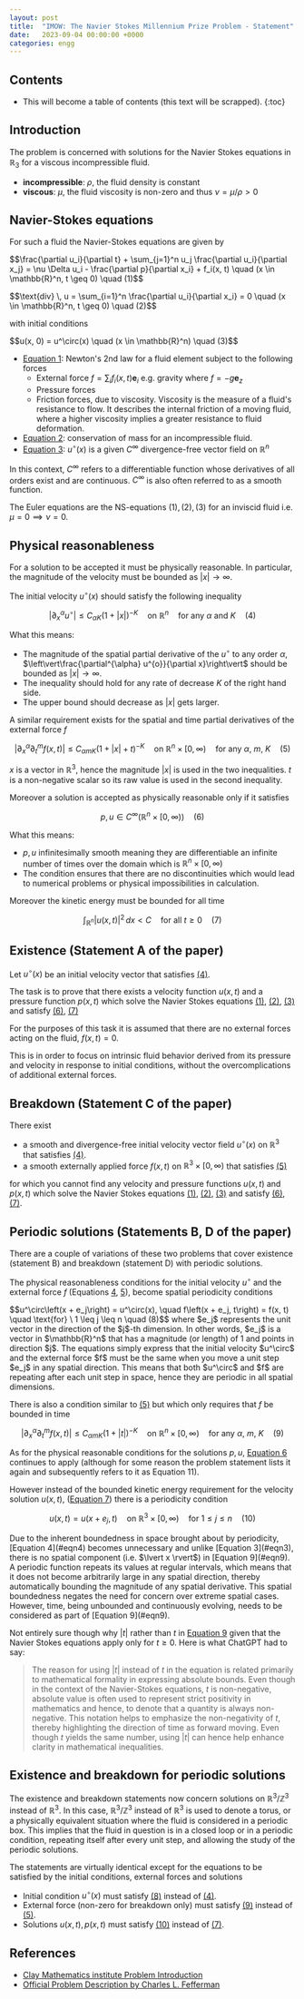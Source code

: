 ```yaml
---
layout: post
title:  "IMOW: The Navier Stokes Millennium Prize Problem - Statement"
date:   2023-09-04 00:00:00 +0000
categories: engg
---
```


<h2> Contents </h2>

* This will become a table of contents (this text will be scrapped).
{:toc}

## Introduction

The problem is concerned with solutions for the Navier Stokes equations in $\mathbb{R}_3$ for a viscous incompressible fluid. 
- **incompressible**: $\rho$, the fluid density is constant
- **viscous**: $\mu$, the fluid viscosity is non-zero and thus $\nu = \mu / \rho > 0$

## Navier-Stokes equations
For such a fluid the Navier-Stokes equations are given by

<p markdown=1 id ='eqn1'>$$\frac{\partial u_i}{\partial t} + \sum_{j=1}^n u_j \frac{\partial u_i}{\partial x_j} = \nu \Delta u_i - \frac{\partial p}{\partial x_i} + f_i(x, t) \quad (x \in \mathbb{R}^n, t \geq 0) \quad (1)$$</p>

<p markdown=1 id ='eqn2'>$$\text{div} \, u = \sum_{i=1}^n \frac{\partial u_i}{\partial x_i} = 0 \quad (x \in \mathbb{R}^n, t \geq 0) \quad (2)$$</p>

with initial conditions

<p markdown=1 id ='eqn3'>$$u(x, 0) = u^\circ(x) \quad (x \in \mathbb{R}^n)  \quad (3)$$</p>

- <a href="#eqn1" markdown=1>Equation 1</a>: Newton's 2nd law for a fluid element subject to the following forces
    - External force $f = \sum_i f_i(x, t)\mathbf{e}_i$ e.g. gravity where $f = -g\mathbf{e}_z$
    - Pressure forces
    - Friction forces, <span class='chatgpt' markdown=1>due to viscosity. Viscosity is the measure of a fluid's resistance to flow. It describes the internal friction of a moving fluid, where a higher viscosity implies a greater resistance to fluid deformation.</span>
- <a href="#eqn2" markdown=1>Equation 2</a>: conservation of mass for an incompressible fluid. 
- <a href="#eqn3" markdown=1>Equation 3</a>: $u^\circ(x)$ is a given $C^\infty$ divergence-free vector field on $\mathbb{R}^n$

<span class='chatgpt' markdown=1>In this context, $C^\infty$ refers to a differentiable function whose derivatives of all orders exist and are continuous. $C^\infty$ is also often referred to as a smooth function.</span>

The Euler equations are the NS-equations $(1), (2), (3)$ for an inviscid fluid i.e. $\mu = 0 \implies \nu = 0$. 

## Physical reasonableness

For a solution to be accepted it must be physically reasonable. In particular, the magnitude of the velocity must be bounded as $\lvert x \rvert \rightarrow \infty$.

The initial velocity $u^\circ(x)$ should satisfy the following inequality 

<span id="eqn4" markdown=1>$$\left\vert\partial_x^{\alpha} u^{\circ}\right\vert \leq C_{\alpha K} (1 + \left\vert x \right\vert)^{-K} \quad \text{on} \ \mathbb{R}^n \quad \text{for any} \ \alpha \ \text{and} \ K \quad (4)$$</span>

What this means:
- The magnitude of the spatial partial derivative of the $u^\circ$ to any order $\alpha$, $\left\vert\frac{\partial^{\alpha} u^{o}}{\partial x}\right\vert$ should be bounded as  $\lvert x \rvert \rightarrow \infty$.
- The inequality should hold for any rate of decrease $K$ of the right hand side.
- The upper bound should decrease as $\lvert x \rvert$ gets larger.

A similar requirement exists for the spatial and time partial derivatives of the external force $f$

 <span id="eqn5" markdown=1>$$\left\vert\partial_x^{\alpha} \partial_t^m f(x, t) \right\vert \leq C_{\alpha m K} (1 + \left\vert x \right\vert + t)^{-K} \quad \text{on} \ \mathbb{R}^n \times [0, \infty) \quad \text{for any} \ \alpha,\ m,\  K \quad \text{(5)}$$</span>

$x$ is a vector in $\mathbb{R}^3$, hence the magnitude $\left\vert x \right\vert$ is used in the two inequalities. $t$ is a non-negative scalar so its raw value is used in the second inequality.

Moreover a solution is accepted as physically reasonable only if it satisfies

<span id="eqn6" markdown=1>$$p, u \in C^\infty(\mathbb{R}^n \times [0, \infty))\quad (6)$$</span>

What this means:
- <span class='chatgpt' markdown=1>$p, u$ infinitesimally smooth meaning they are differentiable an infinite number of times over the domain which is $\mathbb{R}^n \times [0, \infty)$</span>
- <span class='chatgpt' markdown=1>The condition ensures that there are no discontinuities which would lead to numerical problems or physical impossibilities in calculation.</span>

Moreover the kinetic energy must be bounded for all time

<span id="eqn7" markdown=1>$$\int_{\mathbb{R}^n} |u(x, t)|^2 \, dx < C\quad \text{for all} \ t\geq 0 \quad (7)$$</span>

## Existence (Statement A of the paper)
Let $u^\circ(x)$ be an initial velocity vector that satisfies [(4)](#eqn4).

The task is to prove that there exists a velocity function $u(x, t)$ and a pressure function $p(x, t)$ which solve the Navier Stokes equations [(1)](#eqn1), [(2)](#eqn2), [(3)](#eqn3) and satisfy [(6)](#eqn6), [(7)](#eqn7)

For the purposes of this task it is assumed that there are no external forces acting on the fluid, $f(x, t) = 0$. 

<span class='chatgpt' markdown=1>This is in order to focus on intrinsic fluid behavior derived from its pressure and velocity in response to initial conditions, without the overcomplications of additional external forces.</span>

## Breakdown (Statement C of the paper)
There exist 
- a smooth and divergence-free initial velocity vector field $u^\circ(x)$ on $\mathbb{R}^3$ that satisfies [(4)](#eqn4).
- a smooth externally applied force $f(x, t)$ on $\mathbb{R}^3 \times [0, \infty)$ that satisfies [(5)](#eqn5)

for which you cannot find any velocity and pressure functions $u(x, t)$ and $p(x, t)$ which solve the Navier Stokes equations [(1)](#eqn1), [(2)](#eqn2), [(3)](#eqn3) and satisfy [(6)](#eqn6), [(7)](#eqn7).

## Periodic solutions (Statements B, D of the paper)

There are a couple of variations of these two problems that cover existence (statement B) and breakdown (statement D) with periodic solutions. 

The physical reasonableness conditions for the initial velocity $u^\circ$ and the external force $f$ (Equations [4](#eqn4), [5](#eqn5)), become spatial periodicity conditions

<span id="eqn8" markdown=1>
$$u^\circ\left(x + e_j\right) = u^\circ(x), \quad
    f\left(x + e_j, t\right) = f(x, t) \quad \text{for} \  1 \leq j \leq n \quad (8)$$
</span>

<span class='chatgpt' markdown=1>
where  $e_j$ represents the unit vector in the direction of the $j$-th dimension. In other words, $e_j$ is a vector in $\mathbb{R}^n$ that has a magnitude (or length) of 1 and points in direction $j$.</span>


<span class='chatgpt' markdown=1>
The equations simply express that the initial velocity $u^\circ$ and the external force $f$ must be the same when you move a unit step $e_j$ in any spatial direction. This means that both $u^\circ$ and $f$ are repeating after each unit step in space, hence they are periodic in all spatial dimensions.
</span>

There is also a condition similar to [(5)](#eqn5) but which only requires that $f$ be bounded in time

 <span id="eqn9" markdown=1>$$\left\vert\partial_x^{\alpha} \partial_t^m f(x, t) \right\vert \leq C_{\alpha m K} (1 + \left\vert t \right\vert)^{-K} \quad \text{on} \ \mathbb{R}^n \times [0, \infty) \quad \text{for any} \ \alpha,\ m,\  K \quad (9)$$</span>

As for the physical reasonable conditions for the solutions $p, u$, [Equation 6](#eqn6) continues to apply (although for some reason the problem statement lists it again and subsequently refers to it as Equation 11). 

However instead of the bounded kinetic energy requirement for the velocity solution $u(x, t)$, ([Equation 7](#eqn7)) there is a periodicity condition

<span id="eqn10" markdown=1>$$u(x, t) = u\left(x + e_j, t\right) \quad \text{on} \ \mathbb{R}^3 \times [0, \infty) \quad \text{for} \  1 \leq j \leq n \quad (10)$$</span>

<p class='chatgpt' markdown=1>Due to the inherent boundedness in space brought about by periodicity, [Equation 4](#eqn4) becomes unnecessary and unlike [Equation 3](#eqn3), there is no spatial component (i.e. $\lvert x \rvert$) in [Equation 9](#eqn9). A periodic function repeats its values at regular intervals, which means that it does not become arbitrarily large in any spatial direction, thereby automatically bounding the magnitude of any spatial derivative. This spatial boundedness negates the need for concern over extreme spatial cases. However, time, being unbounded and continuously evolving, needs to be considered as part of [Equation 9](#eqn9).</p>

Not entirely sure though why $\lvert t \rvert$ rather than $t$ in [Equation 9](#eqn9) given that the Navier Stokes equations apply only for $t \geq 0$. Here is what ChatGPT had to say:

><span class='chatgpt'>The reason for using $|t|$ instead of $t$ in the equation is related primarily to mathematical formality in expressing absolute bounds. Even though in the context of the Navier-Stokes equations, $t$ is non-negative, absolute value is often used to represent strict positivity in mathematics and hence, to denote that a quantity is always non-negative. This notation helps to emphasize the non-negativity of $t$, thereby highlighting the direction of time as forward moving. Even though $t$ yields the same number, using $|t|$ can hence help enhance clarity in mathematical inequalities.</span>

## Existence and breakdown for periodic solutions

The existence and breakdown statements now concern solutions on $\mathbb{R}^3/\mathbb{Z}^3$ instead of $\mathbb{R}^3$. <span class='chatgpt' markdown=1>In this case, $\mathbb{R}^3/\mathbb{Z}^3$ instead of $\mathbb{R}^3$ is used to denote a torus, or a physically equivalent situation where the fluid is considered in a periodic box. This implies that the fluid in question is in a closed loop or in a periodic condition, repeating itself after every unit step, and allowing the study of the periodic solutions.</span>

The statements are virtually identical except for the equations to be satisfied by the initial conditions, external forces and solutions

- Initial condition $u^\circ(x)$ must satisfy [(8)](#eqn8) instead of [(4)](#eqn8). 
- External force (non-zero for breakdown only) must satisfy [(9)](#eqn8) instead of [(5)](#eqn8).
- Solutions $u(x, t), p(x, t)$ must satisfy [(10)](#eqn10) instead of [(7)](#eqn7).


## References
- [Clay Mathematics institute Problem Introduction](https://www.claymath.org/millennium/navier-stokes-equation)
- [Official Problem Description by Charles L. Fefferman](https://www.claymath.org/wp-content/uploads/2022/06/navierstokes.pdf)